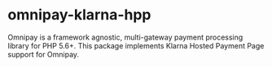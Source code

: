 # omnipay-klarna-hpp
Omnipay is a framework agnostic, multi-gateway payment processing library for PHP 5.6+. This package implements Klarna Hosted Payment Page support for Omnipay.
